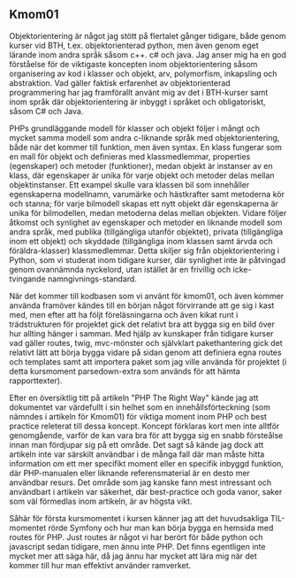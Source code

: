 

## Kmom01

Objektorientering är något jag stött på flertalet gånger tidigare, både genom kurser vid BTH, t.ex. objektorienterad python, men även genom eget lärande inom andra språk såsom c++. c# och java. Jag anser mig ha en god förståelse för de viktigaste koncepten inom objektorientering såsom organisering av kod i klasser och objekt, arv, polymorfism, inkapsling och abstraktion. Vad gäller faktisk erfarenhet av objektorienterad programmering har jag framförallt använt mig av det i BTH-kurser samt inom språk där objektorientering är inbyggt i språket och obligatoriskt, såsom C# och Java.

PHPs grundläggande modell för klasser och objekt följer i mångt och mycket samma modell som andra c-liknande språk med objektorientering, både när det kommer till funktion, men även syntax. En klass fungerar som en mall för objekt och definieras med klassmedlemmar, properties (egenskaper) och metoder (funktioner), medan objekt är instanser av en klass, där egenskaper är unika för varje objekt och metoder delas mellan objektinstanser. Ett exampel skulle vara klassen bil som innehåller egenskaperna modellnamn, varumärke och hästkrafter samt metoderna kör och stanna; för varje bilmodell skapas ett nytt objekt där egenskaperna är unika för bilmodellen, medan metoderna delas mellan objekten.
Vidare följer åtkomst och synlighet av egenskaper och metoder en liknande modell som andra språk, med publika (tillgängliga utanför objektet), privata (tillgängliga inom ett objekt) och skyddade (tillgängliga inom klassen samt ärvda och föräldra-klasser) klassmedlemmar. Detta skiljer sig från objektorientering i Python, som vi studerat inom tidigare kurser, där synlighet inte är påtvingad genom ovannämnda nyckelord, utan istället är en frivillig och icke-tvingande namngivnings-standard.

När det kommer till kodbasen som vi använt för kmom01, och även kommer använda framöver kändes till en början något förvirrande att ge sig i kast med, men efter att ha följt föreläsningarna och även kikat runt i trädstrukturen för projektet gick det relativt bra att bygga sig en bild över hur allting hänger i samman. Med hjälp av kunskaper från tidigare kurser vad gäller routes, twig, mvc-mönster och självklart pakethantering gick det relativt lätt att börja bygga vidare på sidan genom att definiera egna routes och templates samt att importera paket som jag ville använda för projektet (i detta kursmoment parsedown-extra som används för att hämta rapporttexter).

Efter en översiktlig titt på artikeln "PHP The Right Way" kände jag att dokumentet var värdefullt i sin helhet som en innehållsförteckning (som nämndes i artikeln för Kmom01) för viktiga moment inom PHP och best practice releterat till dessa koncept. Koncept förklaras kort men inte alltför genomgående, varför de kan vara bra för att bygga sig en snabb försteålse innan man fördjupar sig på ett område. Det sagt så kände jag dock att artikeln inte var särskilt användbar i de många fall där man måste hitta information om ett mer specifikt moment eller en specifik inbyggd funktion, där PHP-manualen eller liknande referensmaterial är en desto mer användbar resurs. Det område som jag kanske fann mest intressant och användbart i artikeln var säkerhet, där best-practice och goda vanor, saker som väl förmedlas inom artikeln, är av högsta vikt.

Såhär för första kursmomentet i kursen känner jag att det huvudsakliga TIL-momentet rörde Symfony och hur man kan börja bygga en hemsida med routes för PHP. Just routes är något vi har berört för både python och javascript sedan tidigare, men ännu inte PHP. Det finns egentligen inte mycket mer att säga här, då jag ännu har mycket att lära mig när det kommer till hur man effektivt använder ramverket. 